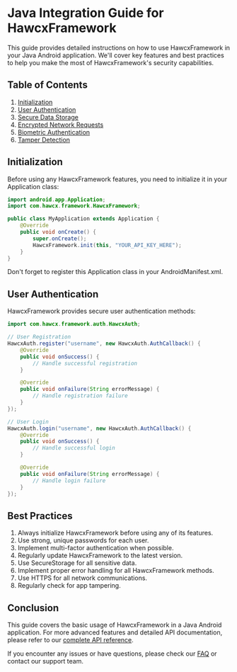 # Java Integration Guide for HawcxFramework

This guide provides detailed instructions on how to use HawcxFramework in your Java Android application. We'll cover key features and best practices to help you make the most of HawcxFramework's security capabilities.

## Table of Contents

1. [Initialization](#initialization)
2. [User Authentication](#user-authentication)
3. [Secure Data Storage](#secure-data-storage)
4. [Encrypted Network Requests](#encrypted-network-requests)
5. [Biometric Authentication](#biometric-authentication)
6. [Tamper Detection](#tamper-detection)

## Initialization

Before using any HawcxFramework features, you need to initialize it in your Application class:

```java
import android.app.Application;
import com.hawcx.framework.HawcxFramework;

public class MyApplication extends Application {
    @Override
    public void onCreate() {
        super.onCreate();
        HawcxFramework.init(this, "YOUR_API_KEY_HERE");
    }
}
```

Don't forget to register this Application class in your AndroidManifest.xml.

## User Authentication

HawcxFramework provides secure user authentication methods:

```java
import com.hawcx.framework.auth.HawcxAuth;

// User Registration
HawcxAuth.register("username", new HawcxAuth.AuthCallback() {
    @Override
    public void onSuccess() {
        // Handle successful registration
    }

    @Override
    public void onFailure(String errorMessage) {
        // Handle registration failure
    }
});

// User Login
HawcxAuth.login("username", new HawcxAuth.AuthCallback() {
    @Override
    public void onSuccess() {
        // Handle successful login
    }

    @Override
    public void onFailure(String errorMessage) {
        // Handle login failure
    }
});
```



## Best Practices

1. Always initialize HawcxFramework before using any of its features.
2. Use strong, unique passwords for each user.
3. Implement multi-factor authentication when possible.
4. Regularly update HawcxFramework to the latest version.
5. Use SecureStorage for all sensitive data.
6. Implement proper error handling for all HawcxFramework methods.
7. Use HTTPS for all network communications.
8. Regularly check for app tampering.

## Conclusion

This guide covers the basic usage of HawcxFramework in a Java Android application. For more advanced features and detailed API documentation, please refer to our [complete API reference](api-reference.md).

If you encounter any issues or have questions, please check our [FAQ](../faqs.md) or contact our support team.